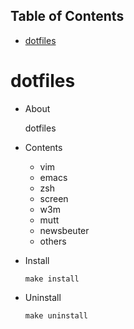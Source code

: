 <div id="table-of-contents">
<h2>Table of Contents</h2>
<div id="text-table-of-contents">
<ul>
<li><a href="#sec-1">dotfiles</a></li>
</ul>
</div>
</div>


# dotfiles

-   About

    dotfiles  

-   Contents

    -   vim
    -   emacs
    -   zsh
    -   screen
    -   w3m
    -   mutt
    -   newsbeuter
    -   others

-   Install

        make install

-   Uninstall

        make uninstall